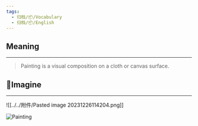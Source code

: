 ```yaml
---
tags:
  - 归档/📦/Vocabulary
  - 归档/📦/English
---
```


## Meaning

---

> Painting is a visual composition on a cloth or canvas surface.

## 💭Imagine

---

![[../../附件/Pasted image 20231226114204.png]]

![Painting](https://cdn.busuu.com/media-resources/image/a/pr:exercise_l/plain/s3://busuu-logos-service-media-production/media-resources/image/a0a45ede-2153-4f05-b0f2-387cdfb272a4.jpg@jpg)
